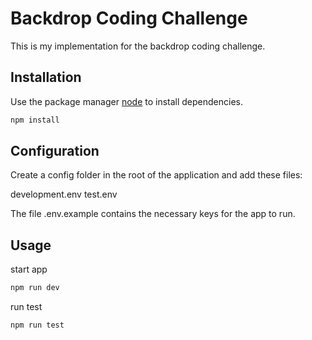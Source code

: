 # Backdrop Coding Challenge

This is my implementation for the backdrop coding challenge.

## Installation

Use the package manager [node](https://nodejs.org/en/) to install dependencies.

```bash
npm install
```

## Configuration

Create a config folder in the root of the application and add these files:

development.env
test.env

The file .env.example contains the necessary keys for the app to run.

## Usage

start app

```bash
npm run dev
```

run test

```bash
npm run test
```
